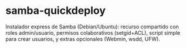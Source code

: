 # samba-quickdeploy
Instalador express de Samba (Debian/Ubuntu): recurso compartido con roles admin/usuario, permisos colaborativos (setgid+ACL), script simple para crear usuarios, y extras opcionales (Webmin, wsdd, UFW).
